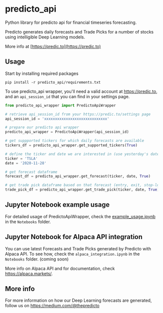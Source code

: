 # predicto_api
Python library for predicto api for financial timeseries forecasting.

Predicto generates daily forecasts and Trade Picks for a number of stocks using intelligible Deep Learning models.

More info at [https://predic.to](https://predic.to)

## Usage

Start by installing required packages

```
pip install -r predicto_api/requirements.txt
```

To use predicto_api wrapper, you'll need a valid account at https://predic.to, and an `api_session_id` that you can find in your settings page.

```python
from predicto_api_wrapper import PredictoApiWrapper

# retrieve api_session_id from your https://predic.to/settings page
api_session_id = 'xxxxxxxxxxxxxxxxxxxxxxxxxxxxx'

# prepare our predicto api wrapper
predicto_api_wrapper = PredictoApiWrapper(api_session_id)

# get suppported tickers for which daily forecasts are available
tickers_df = predicto_api_wrapper.get_supported_tickers(True)

# define the ticker and date we are interested in (use yesterday's date to get latest)
ticker = 'TSLA'
date = '2020-11-28'

# get forecast dataframe
forecast_df = predicto_api_wrapper.get_forecast(ticker, date, True)

# get trade pick dataframe based on that forecast (entry, exit, stop-loss price)
trade_pick_df = predicto_api_wrapper.get_trade_pick(ticker, date, True)
```

## Jupyter Notebook example usage

For detailed usage of PredictoApiWrapper, check the [example_usage.ipynb](Notebooks/example_usage.ipynb) in the `Notebooks` folder.

## Jupyter Notebook for Alpaca API integration

You can use latest Forecasts and Trade Picks generated by Predicto with Alpaca API. To see how, check the `alpaca_integration.ipynb` in the `Notebooks` folder. (coming soon)

More info on Alpaca API and for documentation, check https://alpaca.markets/.

## More info

For more information on how our Deep Learning forecasts are generated, follow us on https://medium.com/@thepredicto
